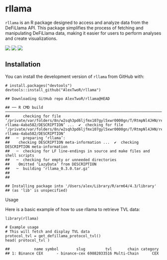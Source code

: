 # rllama

`rllama` is an R package designed to access and analyze data from the
DeFiLlama API. This package simplifies the process of fetching and
manipulating DeFiLlama data, making it easier for users to perform
analyses and create visualizations.

[![](https://www.r-pkg.org/badges/version/rllama)](https://cran.r-project.org/web/packages/rllama/index.html)
[![](https://cranlogs.r-pkg.org/badges/rllama)](https://cran.r-project.org/package=rllama)
[![](https://cranlogs.r-pkg.org/badges/grand-total/rllama)](https://cranlogs.r-pkg.org/badges/grand-total/rllama)

## Installation

You can install the development version of `rllama` from GitHub with:

    # install.packages("devtools")
    devtools::install_github("AlexTwoR/rllama")

    ## Downloading GitHub repo AlexTwoR/rllama@HEAD

    ## ── R CMD build ──────────────────────────────────────────────────────────────────────────────────────────────────────────────
    ##      checking for file ‘/private/var/folders/8n/w2sqh3pd6ljfmx107gyl5xwr0000gn/T/RtmpNl4JHN/remotesdedc4781fa86/AlexTwoR-rllama-4aba582/DESCRIPTION’ ...  ✔  checking for file ‘/private/var/folders/8n/w2sqh3pd6ljfmx107gyl5xwr0000gn/T/RtmpNl4JHN/remotesdedc4781fa86/AlexTwoR-rllama-4aba582/DESCRIPTION’
    ##   ─  preparing ‘rllama’:
    ##    checking DESCRIPTION meta-information ...  ✔  checking DESCRIPTION meta-information
    ##   ─  checking for LF line-endings in source and make files and shell scripts
    ##   ─  checking for empty or unneeded directories
    ##    Omitted ‘LazyData’ from DESCRIPTION
    ##   ─  building ‘rllama_0.3.0.tar.gz’
    ##      
    ## 

    ## Installing package into '/Users/alex/Library/R/arm64/4.3/library'
    ## (as 'lib' is unspecified)

Usage

Here is a basic example of how to use rllama to retrieve TVL data:

    library(rllama)

    # Example usage
    # This will fetch and display TVL data
    protocol_tvl = get_defillama_protocol_tvl()
    head( protocol_tvl )

    ##           name symbol        slug         tvl       chain category
    ## 1: Binance CEX      - binance-cex 69882033516 Multi-Chain      CEX

